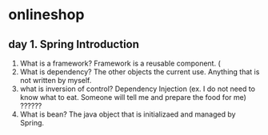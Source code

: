 # onlineshop
## day 1. Spring Introduction
1. What is a framework?
   Framework is a reusable component. ( 
2. What is dependency?
  The other objects the current use. Anything that is not written by myself. 
3. what is inversion of control? Dependency Injection
(ex. I do not need to know what to eat. Someone will tell me and prepare the food for me) 
??????
4. What is bean? 
The java object that is initializaed and managed by Spring. 




